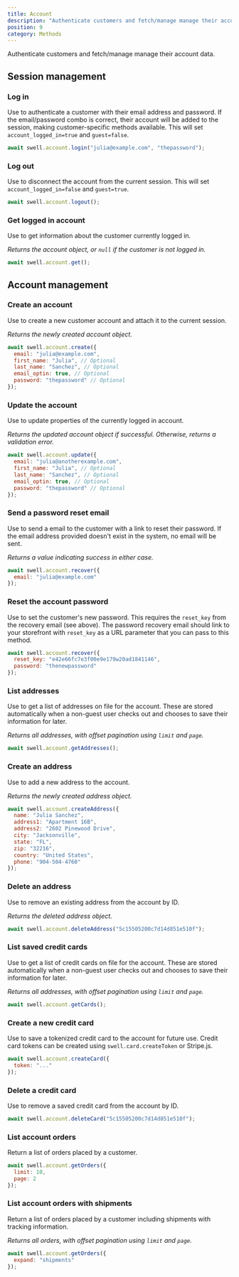 ```yaml
---
title: Account
description: "Authenticate customers and fetch/manage manage their account data."
position: 9
category: Methods
---
```


Authenticate customers and fetch/manage manage their account data.

## Session management

### Log in

Use to authenticate a customer with their email address and password. If the email/password combo is correct, their account will be added to the session, making customer-specific methods available. This will set `account_logged_in=true` and `guest=false`.

```javascript
await swell.account.login("julia@example.com", "thepassword");
```

### Log out

Use to disconnect the account from the current session. This will set `account_logged_in=false` and `guest=true`.

```javascript
await swell.account.logout();
```

### Get logged in account

Use to get information about the customer currently logged in.

_Returns the account object, or `null` if the customer is not logged in._

```javascript
await swell.account.get();
```

## Account management

### Create an account

Use to create a new customer account and attach it to the current session.

_Returns the newly created account object._

```javascript
await swell.account.create({
  email: "julia@example.com",
  first_name: "Julia", // Optional
  last_name: "Sanchez", // Optional
  email_optin: true, // Optional
  password: "thepassword" // Optional
});
```

### Update the account

Use to update properties of the currently logged in account.

_Returns the updated account object if successful. Otherwise, returns a validation error._

```javascript
await swell.account.update({
  email: "julia@anotherexample.com",
  first_name: "Julia", // Optional
  last_name: "Sanchez", // Optional
  email_optin: true, // Optional
  password: "thepassword" // Optional
});
```

### Send a password reset email

Use to send a email to the customer with a link to reset their password. If the email address provided doesn't exist in the system, no email will be sent.

_Returns a value indicating success in either case._

```javascript
await swell.account.recover({
  email: "julia@example.com"
});
```

### Reset the account password

Use to set the customer's new password. This requires the `reset_key` from the recovery email (see above). The password recovery email should link to your storefront with `reset_key` as a URL parameter that you can pass to this method.

```javascript
await swell.account.recover({
  reset_key: "e42e66fc7e3f00e9e179w20ad1841146",
  password: "thenewpassword"
});
```

### List addresses

Use to get a list of addresses on file for the account. These are stored automatically when a non-guest user checks out and chooses to save their information for later.

_Returns all addresses, with offset pagination using `limit` and `page`._

```javascript
await swell.account.getAddresses();
```

### Create an address

Use to add a new address to the account.

_Returns the newly created address object._

```javascript
await swell.account.createAddress({
  name: "Julia Sanchez",
  address1: "Apartment 16B",
  address2: "2602 Pinewood Drive",
  city: "Jacksonville",
  state: "FL",
  zip: "32216",
  country: "United States",
  phone: "904-504-4760"
});
```

### Delete an address

Use to remove an existing address from the account by ID.

_Returns the deleted address object._

```javascript
await swell.account.deleteAddress("5c15505200c7d14d851e510f");
```

### List saved credit cards

Use to get a list of credit cards on file for the account. These are stored automatically when a non-guest user checks out and chooses to save their information for later.

_Returns all addresses, with offset pagination using `limit` and `page`._

```javascript
await swell.account.getCards();
```

### Create a new credit card

Use to save a tokenized credit card to the account for future use. Credit card tokens can be created using `swell.card.createToken` or Stripe.js.

```javascript
await swell.account.createCard({
  token: "..."
});
```

### Delete a credit card

Use to remove a saved credit card from the account by ID.

```javascript
await swell.account.deleteCard("5c15505200c7d14d851e510f");
```

### List account orders

Return a list of orders placed by a customer.

```javascript
await swell.account.getOrders({
  limit: 10,
  page: 2
});
```

### List account orders with shipments

Return a list of orders placed by a customer including shipments with tracking information.

_Returns all orders, with offset pagination using `limit` and `page`._

```javascript
await swell.account.getOrders({
  expand: "shipments"
});
```
